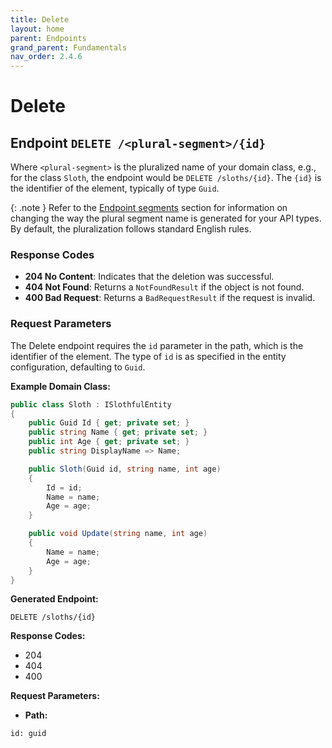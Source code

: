 ```yaml
---
title: Delete
layout: home
parent: Endpoints
grand_parent: Fundamentals
nav_order: 2.4.6
---
```


# Delete

## Endpoint `DELETE /<plural-segment>/{id}`

Where `<plural-segment>` is the pluralized name of your domain class, e.g., for the class `Sloth`, the endpoint would be `DELETE /sloths/{id}`. The `{id}` is the identifier of the element, typically of type `Guid`.

{: .note }
Refer to the [Endpoint segments](https://slothful.dev/advanced-topics/endpoint-segments.html) section for information on changing the way the plural segment name is generated for your API types. By default, the pluralization follows standard English rules.

### Response Codes
- **204 No Content**: Indicates that the deletion was successful.
- **404 Not Found**: Returns a `NotFoundResult` if the object is not found.
- **400 Bad Request**: Returns a `BadRequestResult` if the request is invalid.

### Request Parameters
The Delete endpoint requires the `id` parameter in the path, which is the identifier of the element. The type of `id` is as specified in the entity configuration, defaulting to `Guid`.

**Example Domain Class:**
```csharp
public class Sloth : ISlothfulEntity
{
    public Guid Id { get; private set; }
    public string Name { get; private set; }
    public int Age { get; private set; }
    public string DisplayName => Name;

    public Sloth(Guid id, string name, int age)
    {
        Id = id;
        Name = name;
        Age = age;
    }

    public void Update(string name, int age)
    {
        Name = name;
        Age = age;
    }
}
```

**Generated Endpoint:**
```
DELETE /sloths/{id}
```

**Response Codes:**
- 204
- 404
- 400

**Request Parameters:**
- **Path:**

```
id: guid
```





